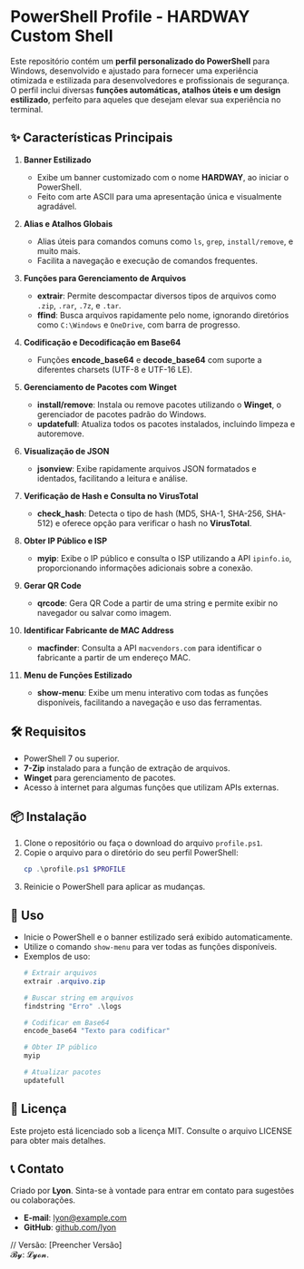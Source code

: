 
# PowerShell Profile - HARDWAY Custom Shell

Este repositório contém um **perfil personalizado do PowerShell** para Windows, desenvolvido e ajustado para fornecer uma experiência otimizada e estilizada para desenvolvedores e profissionais de segurança. O perfil inclui diversas **funções automáticas, atalhos úteis e um design estilizado**, perfeito para aqueles que desejam elevar sua experiência no terminal.

## ✨ Características Principais

1. **Banner Estilizado**
   - Exibe um banner customizado com o nome **HARDWAY**, ao iniciar o PowerShell.
   - Feito com arte ASCII para uma apresentação única e visualmente agradável.

2. **Alias e Atalhos Globais**
   - Alias úteis para comandos comuns como `ls`, `grep`, `install/remove`, e muito mais.
   - Facilita a navegação e execução de comandos frequentes.

3. **Funções para Gerenciamento de Arquivos**
   - **extrair**: Permite descompactar diversos tipos de arquivos como `.zip`, `.rar`, `.7z`, e `.tar`.
   - **ffind**: Busca arquivos rapidamente pelo nome, ignorando diretórios como `C:\Windows` e `OneDrive`, com barra de progresso.

4. **Codificação e Decodificação em Base64**
   - Funções **encode_base64** e **decode_base64** com suporte a diferentes charsets (UTF-8 e UTF-16 LE).

5. **Gerenciamento de Pacotes com Winget**
   - **install/remove**: Instala ou remove pacotes utilizando o **Winget**, o gerenciador de pacotes padrão do Windows.
   - **updatefull**: Atualiza todos os pacotes instalados, incluindo limpeza e autoremove.

6. **Visualização de JSON**
   - **jsonview**: Exibe rapidamente arquivos JSON formatados e identados, facilitando a leitura e análise.

7. **Verificação de Hash e Consulta no VirusTotal**
   - **check_hash**: Detecta o tipo de hash (MD5, SHA-1, SHA-256, SHA-512) e oferece opção para verificar o hash no **VirusTotal**.

8. **Obter IP Público e ISP**
   - **myip**: Exibe o IP público e consulta o ISP utilizando a API `ipinfo.io`, proporcionando informações adicionais sobre a conexão.

9. **Gerar QR Code**
   - **qrcode**: Gera QR Code a partir de uma string e permite exibir no navegador ou salvar como imagem.

10. **Identificar Fabricante de MAC Address**
    - **macfinder**: Consulta a API `macvendors.com` para identificar o fabricante a partir de um endereço MAC.

11. **Menu de Funções Estilizado**
    - **show-menu**: Exibe um menu interativo com todas as funções disponíveis, facilitando a navegação e uso das ferramentas.

## 🛠️ Requisitos

- PowerShell 7 ou superior.
- **7-Zip** instalado para a função de extração de arquivos.
- **Winget** para gerenciamento de pacotes.
- Acesso à internet para algumas funções que utilizam APIs externas.

## 📦 Instalação

1. Clone o repositório ou faça o download do arquivo `profile.ps1`.
2. Copie o arquivo para o diretório do seu perfil PowerShell:
   ```powershell
   cp .\profile.ps1 $PROFILE
   ```
3. Reinicie o PowerShell para aplicar as mudanças.

## 📝 Uso

- Inicie o PowerShell e o banner estilizado será exibido automaticamente.
- Utilize o comando `show-menu` para ver todas as funções disponíveis.
- Exemplos de uso:
  ```powershell
  # Extrair arquivos
  extrair .arquivo.zip

  # Buscar string em arquivos
  findstring "Erro" .\logs

  # Codificar em Base64
  encode_base64 "Texto para codificar"

  # Obter IP público
  myip

  # Atualizar pacotes
  updatefull
  ```

## 📄 Licença

Este projeto está licenciado sob a licença MIT. Consulte o arquivo LICENSE para obter mais detalhes.

## 📞 Contato

Criado por **Lyon**. Sinta-se à vontade para entrar em contato para sugestões ou colaborações.
- **E-mail**: lyon@example.com
- **GitHub**: [github.com/lyon](https://github.com/lyon)

// Versão: [Preencher Versão]  
 𝓑𝔂: 𝓛𝔂𝓸𝓷.

